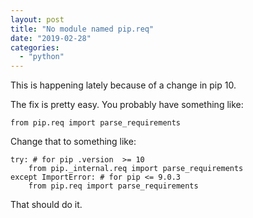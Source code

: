 ```yaml
---
layout: post
title: "No module named pip.req"
date: "2019-02-28"
categories: 
  - "python"
---
```


This is happening lately because of a change in pip 10.

The fix is pretty easy. You probably have something like:

```
from pip.req import parse_requirements

```

Change that to something like:

```
try: # for pip .version  >= 10
    from pip._internal.req import parse_requirements
except ImportError: # for pip <= 9.0.3
    from pip.req import parse_requirements

```

That should do it.
